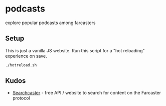 # podcasts
explore popular podcasts among farcasters

## Setup

This is just a vanilla JS website. Run this script for a "hot reloading" experience on save.

```bash
./hotreload.sh
```

## Kudos

* [Searchcaster](https://searchcaster.com) - free API / website to search for content on the Farcaster protocol